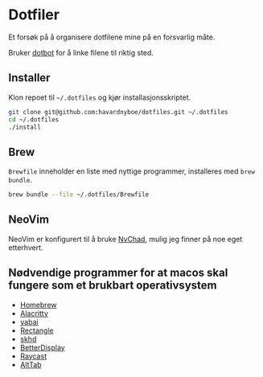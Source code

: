 # Dotfiler

Et forsøk på å organisere dotfilene mine på en forsvarlig måte.

Bruker [dotbot](https://github.com/anishathalye/dotbot) for å linke filene til riktig sted.

## Installer

Klon repoet til `~/.dotfiles` og kjør installasjonsskriptet.

```bash
git clone git@github.com:havardnyboe/dotfiles.git ~/.dotfiles
cd ~/.dotfiles
./install
```

## Brew

`Brewfile` inneholder en liste med nyttige programmer, installeres med `brew bundle`.

```bash
brew bundle --file ~/.dotfiles/Brewfile
```

## NeoVim

NeoVim er konfigurert til å bruke [NvChad](https://github.com/NvChad/NvChad), mulig jeg finner på noe eget etterhvert.

## Nødvendige programmer for at macos skal fungere som et brukbart operativsystem

- [Homebrew](https://brew.sh/)
- [Alacritty](https://github.com/alacritty/alacritty)
- [yabai](https://github.com/koekeishiya/yabai)
- [Rectangle](https://github.com/rxhanson/Rectangle)
- [skhd](https://github.com/koekeishiya/skhd)
- [BetterDisplay](https://github.com/waydabber/BetterDisplay)
- [Raycast](https://www.raycast.com/)
- [AltTab](https://github.com/lwouis/alt-tab-macos)
